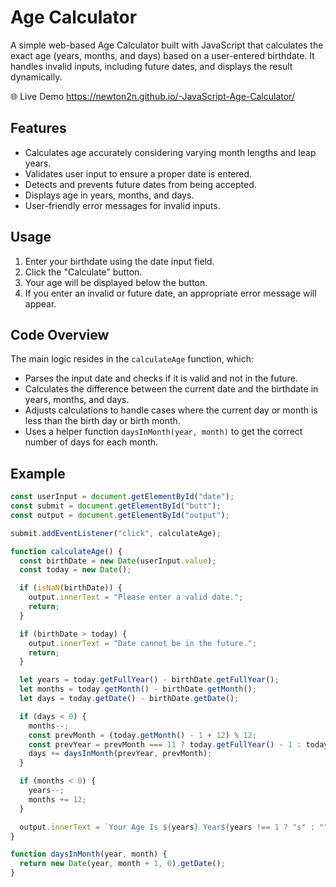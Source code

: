 # Age Calculator

A simple web-based Age Calculator built with JavaScript that calculates the exact age (years, months, and days) based on a user-entered birthdate. It handles invalid inputs, including future dates, and displays the result dynamically.


🌐 Live Demo
https://newton2n.github.io/-JavaScript-Age-Calculator/


## Features

- Calculates age accurately considering varying month lengths and leap years.
- Validates user input to ensure a proper date is entered.
- Detects and prevents future dates from being accepted.
- Displays age in years, months, and days.
- User-friendly error messages for invalid inputs.

## Usage

1. Enter your birthdate using the date input field.
2. Click the "Calculate" button.
3. Your age will be displayed below the button.
4. If you enter an invalid or future date, an appropriate error message will appear.

## Code Overview

The main logic resides in the `calculateAge` function, which:

- Parses the input date and checks if it is valid and not in the future.
- Calculates the difference between the current date and the birthdate in years, months, and days.
- Adjusts calculations to handle cases where the current day or month is less than the birth day or birth month.
- Uses a helper function `daysInMonth(year, month)` to get the correct number of days for each month.

## Example

```javascript
const userInput = document.getElementById("date");
const submit = document.getElementById("butt");
const output = document.getElementById("output");

submit.addEventListener("click", calculateAge);

function calculateAge() {
  const birthDate = new Date(userInput.value);
  const today = new Date();

  if (isNaN(birthDate)) {
    output.innerText = "Please enter a valid date.";
    return;
  }

  if (birthDate > today) {
    output.innerText = "Date cannot be in the future.";
    return;
  }

  let years = today.getFullYear() - birthDate.getFullYear();
  let months = today.getMonth() - birthDate.getMonth();
  let days = today.getDate() - birthDate.getDate();

  if (days < 0) {
    months--;
    const prevMonth = (today.getMonth() - 1 + 12) % 12;
    const prevYear = prevMonth === 11 ? today.getFullYear() - 1 : today.getFullYear();
    days += daysInMonth(prevYear, prevMonth);
  }

  if (months < 0) {
    years--;
    months += 12;
  }

  output.innerText = `Your Age Is ${years} Year${years !== 1 ? "s" : ""} ${months} Month${months !== 1 ? "s" : ""} ${days} Day${days !== 1 ? "s" : ""}`;
}

function daysInMonth(year, month) {
  return new Date(year, month + 1, 0).getDate();
}
